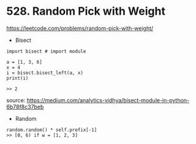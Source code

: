 # 528. Random Pick with Weight

https://leetcode.com/problems/random-pick-with-weight/

- Bisect

```
import bisect # import module

a = [1, 3, 6]
x = 4
i = bisect.bisect_left(a, x) 
print(i)

>> 2
```
source: https://medium.com/analytics-vidhya/bisect-module-in-python-6b78f8c37beb

- Random
```
random.random() * self.prefix[-1] 
>> [0, 6) if w = [1, 2, 3]
```